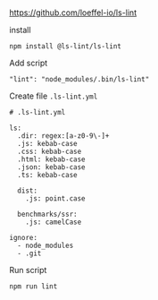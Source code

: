 #

https://github.com/loeffel-io/ls-lint

install

```
npm install @ls-lint/ls-lint
```

Add script

```
"lint": "node_modules/.bin/ls-lint"
```

Create file `.ls-lint.yml`

```
# .ls-lint.yml

ls:
  .dir: regex:[a-z0-9\-]+
  .js: kebab-case
  .css: kebab-case
  .html: kebab-case
  .json: kebab-case
  .ts: kebab-case

  dist:
    .js: point.case

  benchmarks/ssr:
    .js: camelCase

ignore:
  - node_modules
  - .git
```

Run script

```
npm run lint
```
